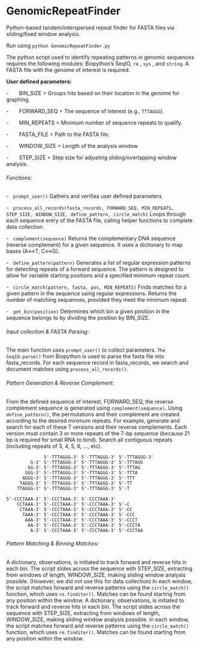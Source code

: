 # GenomicRepeatFinder
Python-based tandem/interspersed repeat finder for FASTA files via sliding/fixed window analysis. 

Run using `python GenomicRepeatFinder.py`

The python script used to identify repeating patterns in genomic sequences requires the following modules:  Biopython’s SeqIO, `re` , `sys` , and `string`. A FASTA file with the genome of interest is required. 

**User defined parameters:**

-       BIN_SIZE = Groups hits based on their location in the genome for graphing.

-       FORWARD_SEQ = The sequence of interest (e.g., `TTTAGGG`).

-       MIN_REPEATS = Minimum number of sequence repeats to qualify. 

-       FASTA_FILE = Path to the FASTA file.

-       WINDOW_SIZE = Length of the analysis window 

-       STEP_SIZE = Step size for adjusting sliding/overlapping window analysis.

###### Functions:
-   `prompt_user()`
	Gathers and verifies user defined parameters

-   `process_all_records(fasta_records, FORWARD_SEQ, MIN_REPEATS, STEP_SIZE, WINDOW_SIZE, define_pattern, circle_match)`
	Loops through each sequence entry of the FASTA file, calling helper functions to complete data collection.

-   `complement(sequence)`
	Returns the complementary DNA sequence (reverse complement) for a given sequence. It uses a dictionary to map bases (A↔T, C↔G).

-   `define_pattern(pattern)`
	Generates a list of regular expression patterns for detecting repeats of a forward sequence. The pattern is designed to allow for variable starting positions and a specified minimum repeat count.

-   `circle_match(pattern, fasta, pos, MIN_REPEATS)`
	Finds matches for a given pattern in the sequence using regular expressions. Returns the number of matching sequences, provided they meet the minimum repeat. 

-   `get_bin(position)`
	Determines which bin a given position in the sequence belongs to by dividing the position by BIN_SIZE.

###### Input collection & FASTA Parsing: 
The main function uses `prompt_user()` to collect parameters. `The SeqIO.parse()` from Biopython is used to parse the fasta file into fasta_records. For each sequence record in fasta_records, we search and document matches using `process_all_records()`. 
###### Pattern Generation & Reverse Complement: 
From the defined sequence of interest, FORWARD_SEQ, the reverse complement sequence is generated using `complement(sequence)`. Using `define_pattern()`, the permutations and their complement are created according to the desired minimum repeats. 
For example, generate and search for each of these 7 versions and their reverse complements. Each version must contain 3 or more repeats of the 7-bp sequence (because 21 bp is required for small RNA to bind). Search all contiguous repeats (including repeats of 3, 4, 5, 6, ..., etc). 

```
              5'-TTTAGGG-3' 5'-TTTAGGG-3' 5'-TTTAGGG-3'
         G-3' 5'-TTTAGGG-3' 5'-TTTAGGG-3' 5'-TTTAGG
        GG-3' 5'-TTTAGGG-3' 5'-TTTAGGG-3' 5'-TTTAG
       GGG-3' 5'-TTTAGGG-3' 5'-TTTAGGG-3' 5'-TTTA
      AGGG-3' 5'-TTTAGGG-3' 5'-TTTAGGG-3' 5'-TTT
     TAGGG-3' 5'-TTTAGGG-3' 5'-TTTAGGG-3' 5'-TT
    TTAGGG-3' 5'-TTTAGGG-3' 5'-TTTAGGG-3' 5'-T

5'-CCCTAAA-3' 5'-CCCTAAA-3' 5'-CCCTAAA-3'
    CCTAAA-3' 5'-CCCTAAA-3' 5'-CCCTAAA-3' 5'-C
     CTAAA-3' 5'-CCCTAAA-3' 5'-CCCTAAA-3' 5'-CC
      TAAA-3' 5'-CCCTAAA-3' 5'-CCCTAAA-3' 5'-CCC
       AAA-3' 5'-CCCTAAA-3' 5'-CCCTAAA-3' 5'-CCCT
        AA-3' 5'-CCCTAAA-3' 5'-CCCTAAA-3' 5'-CCCTA
         A-3' 5'-CCCTAAA-3' 5'-CCCTAAA-3' 5'-CCCTAA
```

###### Pattern Matching & Binning Matches: 
A dictionary, observations, is initiated to track forward and reverse hits in each bin. The script slides across the sequence with STEP_SIZE, extracting from windows of length, WINDOW_SIZE, making sliding window analysis possible. (However, we did not use this for data collection) In each window, the script matches forward and reverse patterns using the `circle_match()` function, which uses `re.finditer()`. Matches can be found starting from any position within the window.
A dictionary, observations, is initiated to track forward and reverse hits in each bin. The script slides across the sequence with STEP_SIZE, extracting from windows of length, WINDOW_SIZE, making sliding window analysis possible. In each window, the script matches forward and reverse patterns using the `circle_match()` function, which uses `re.finditer()`. Matches can be found starting from any position within the window.
